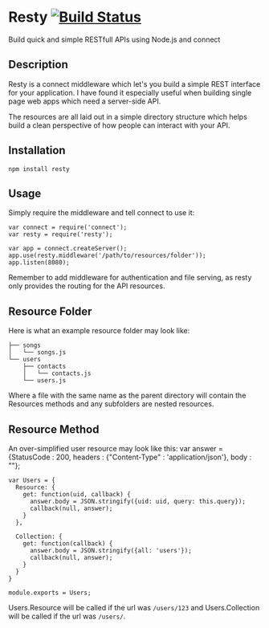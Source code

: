 # Resty [![Build Status](https://secure.travis-ci.org/SoapyIllusions/resty.png)](http://travis-ci.org/SoapyIllusions/resty.png)

Build quick and simple RESTfull APIs using Node.js and connect

## Description

Resty is a connect middleware which let's you build a simple REST interface for your application. I have found it especially useful when building single page web apps which need a server-side API.

The resources are all laid out in a simple directory structure which helps build a clean perspective of how people can interact with your API.

## Installation

    npm install resty

## Usage

Simply require the middleware and tell connect to use it:

    var connect = require('connect');
    var resty = require('resty');

    var app = connect.createServer();
    app.use(resty.middleware('/path/to/resources/folder'));
    app.listen(8080);

Remember to add middleware for authentication and file serving, as resty only provides the routing for the API resources.

## Resource Folder

Here is what an example resource folder may look like:

    ├── songs
    │   └── songs.js
    └── users
        ├── contacts
        │   └── contacts.js
        └── users.js

Where a file with the same name as the parent directory will contain the Resources methods and any subfolders are nested resources.

## Resource Method

An over-simplified user resource may look like this:
    var answer = {StatusCode : 200,
      headers : {"Content-Type" : 'application/json'},
      body : ""};

    var Users = {
      Resource: {
        get: function(uid, callback) {
          answer.body = JSON.stringify({uid: uid, query: this.query});
          callback(null, answer);
        }
      },

      Collection: {
        get: function(callback) {
          answer.body = JSON.stringify({all: 'users'});
          callback(null, answer);
        }
      }
    }

    module.exports = Users;

Users.Resource will be called if the url was `/users/123` and Users.Collection will be called if the url was `/users/`.
